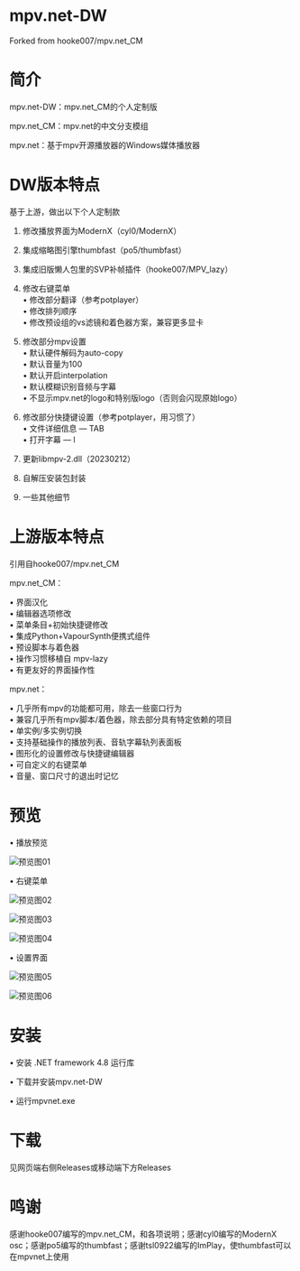 # mpv.net-DW
Forked from hooke007/mpv.net_CM
# 简介
mpv.net-DW：mpv.net_CM的个人定制版

mpv.net_CM：mpv.net的中文分支模组

mpv.net：基于mpv开源播放器的Windows媒体播放器

# DW版本特点
基于上游，做出以下个人定制款
1. 修改播放界面为ModernX（cyl0/ModernX）

2. 集成缩略图引擎thumbfast（po5/thumbfast）

3. 集成旧版懒人包里的SVP补帧插件（hooke007/MPV_lazy）

4. 修改右键菜单   
    • 修改部分翻译（参考potplayer）    
    • 修改排列顺序    
    • 修改预设组的vs滤镜和着色器方案，兼容更多显卡 
		
5. 修改部分mpv设置   
    • 默认硬件解码为auto-copy  
    • 默认音量为100  
    • 默认开启interpolation  
    • 默认模糊识别音频与字幕  
    • 不显示mpv.net的logo和特别版logo（否则会闪现原始logo）  
		
6. 修改部分快捷键设置（参考potplayer，用习惯了）  
    • 文件详细信息 — TAB  
    • 打开字幕 — l  
		
7. 更新libmpv-2.dll（20230212）

8. 自解压安装包封装

9. 一些其他细节

# 上游版本特点
引用自hooke007/mpv.net_CM

mpv.net_CM：

• 界面汉化   
• 编辑器选项修改   
• 菜单条目+初始快捷键修改   
• 集成Python+VapourSynth便携式组件   
• 预设脚本与着色器   
• 操作习惯移植自 mpv-lazy   
• 有更友好的界面操作性

mpv.net：   

• 几乎所有mpv的功能都可用，除去一些窗口行为  
• 兼容几乎所有mpv脚本/着色器，除去部分具有特定依赖的项目  
• 单实例/多实例切换   
• 支持基础操作的播放列表、音轨字幕轨列表面板   
• 图形化的设置修改与快捷键编辑器  
• 可自定义的右键菜单  
• 音量、窗口尺寸的退出时记忆 

# 预览
• 播放预览  

![预览图01](https://user-images.githubusercontent.com/125502871/220125637-0c3aa3cf-a8fe-4123-9da3-9ac93afe6ee2.jpg)

• 右键菜单  

![预览图02](https://user-images.githubusercontent.com/125502871/220289053-c8cf4148-5221-4775-8a2f-78402aef4072.jpg)

![预览图03](https://user-images.githubusercontent.com/125502871/220289162-57885382-d828-4aaf-ad44-6df8bc266f9a.jpg)

![预览图04](https://user-images.githubusercontent.com/125502871/220289184-98ef08dd-67ab-4a67-807c-da95fede58b5.jpg)

• 设置界面  

![预览图05](https://user-images.githubusercontent.com/125502871/220125827-6a33ee6d-14a9-40fa-ae0c-733f6760f7b4.jpg)

![预览图06](https://user-images.githubusercontent.com/125502871/220144657-50817726-37f3-41c5-87be-9e50ca5a4cca.jpg)

# 安装
• 安装 .NET framework 4.8 运行库

• 下载并安装mpv.net-DW

• 运行mpvnet.exe

# 下载
见网页端右侧Releases或移动端下方Releases

# 鸣谢
感谢hooke007编写的mpv.net_CM，和各项说明；感谢cyl0编写的ModernX osc；感谢po5编写的thumbfast；感谢tsl0922编写的ImPlay，使thumbfast可以在mpvnet上使用
